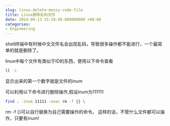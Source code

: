 ```yaml
---
slug: linux-delete-messy-code-file
title: Linux删除乱码文件
date: 2014-09-13 15:19:49.000000000 +08:00
categories:
- Engineering
---
```

shell终端中有时候中文文件名会出现乱码，导致很多操作都不能进行，一个最简单的就是删除了。

linux中每个文件有类似于ID的东西，使用以下命令查看

```bash
ll -i
```

显示出来的第一个数字就是文件的inum

可以利用以下命令进行删除操作,假设inum为111111

```bash
find . -inum 11111 -exec rm -f {} \
```

rm -f {}可以自行替换为自己需要操作的命令。
这样的话，不管什么文件都可以操作，只要有inum!